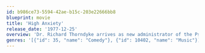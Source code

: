 ```yaml
---
id: b986ce73-5594-42ae-b15c-203e22666bb8
blueprint: movie
title: 'High Anxiety'
release_date: '1977-12-25'
overview: 'Dr. Richard Thorndyke arrives as new administrator of the Psychoneurotic Institute for the Very, VERY Nervous to discover some suspicious goings-on. When he''s framed for murder, Dr. Thorndyke must confront his own psychiatric condition, "high anxiety," in order to clear his name.'
genres: '[{"id": 35, "name": "Comedy"}, {"id": 10402, "name": "Music"}]'
---
```

